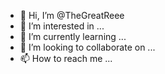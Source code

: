 - 👋 Hi, I’m @TheGreatReee
- 👀 I’m interested in ...
- 🌱 I’m currently learning ...
- 💞️ I’m looking to collaborate on ...
- 📫 How to reach me ...

<!---
TheGreatReee/TheGreatReee is a ✨ special ✨ repository because its `README.md` (this file) appears on your GitHub profile.
You can click the Preview link to take a look at your changes.
--->
